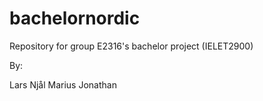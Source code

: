 # bachelornordic
Repository for group E2316's bachelor project (IELET2900)


By:

Lars
Njål
Marius
Jonathan